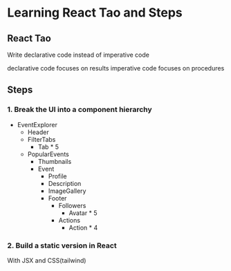 # Learning React Tao and Steps

## React Tao
Write declarative code instead of imperative code

declarative code focuses on results
imperative code focuses on procedures

## Steps

### 1. Break the UI into a component hierarchy
- EventExplorer
    - Header
    - FilterTabs
        - Tab * 5
    - PopularEvents
        - Thumbnails
        - Event
            - Profile
            - Description
            - ImageGallery
            - Footer
                - Followers
                    - Avatar * 5
                - Actions
                    - Action * 4
                    
### 2. Build a static version in React
With JSX and CSS(tailwind)

